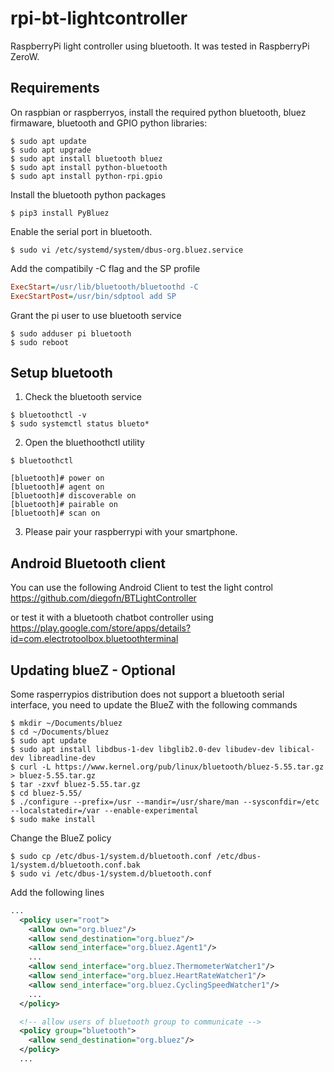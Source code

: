 # rpi-bt-lightcontroller

RaspberryPi light controller using bluetooth.
It was tested in RaspberryPi ZeroW.

## Requirements

On raspbian or raspberryos, install the required python bluetooth, bluez firmaware, bluetooth and GPIO python libraries:
```Shell
$ sudo apt update
$ sudo apt upgrade
$ sudo apt install bluetooth bluez
$ sudo apt install python-bluetooth
$ sudo apt install python-rpi.gpio
```

Install the bluetooth python packages
```Shell
$ pip3 install PyBluez
```

Enable the serial port in bluetooth.
```Shell
$ sudo vi /etc/systemd/system/dbus-org.bluez.service
```
Add the compatibily -C flag and the SP profile
```Ini
ExecStart=/usr/lib/bluetooth/bluetoothd -C
ExecStartPost=/usr/bin/sdptool add SP
```

Grant the pi user to use bluetooth service
```Shell
$ sudo adduser pi bluetooth
$ sudo reboot
```



## Setup bluetooth 
1. Check the bluetooth service
```Shell
$ bluetoothctl -v
$ sudo systemctl status blueto*
```

2. Open the bluethoothctl utility 
```Shell
$ bluetoothctl

[bluetooth]# power on
[bluetooth]# agent on
[bluetooth]# discoverable on
[bluetooth]# pairable on
[bluetooth]# scan on
```

3. Please pair your raspberrypi with your smartphone.

## Android Bluetooth client

You can use the following Android Client to test the light control
https://github.com/diegofn/BTLightController

or test it with a bluetooth chatbot controller using
https://play.google.com/store/apps/details?id=com.electrotoolbox.bluetoothterminal


## Updating blueZ - Optional
Some rasperrypios distribution does not support a bluetooth serial interface, you need to update the BlueZ with the following commands    
```Shell
$ mkdir ~/Documents/bluez
$ cd ~/Documents/bluez
$ sudo apt update
$ sudo apt install libdbus-1-dev libglib2.0-dev libudev-dev libical-dev libreadline-dev
$ curl -L https://www.kernel.org/pub/linux/bluetooth/bluez-5.55.tar.gz > bluez-5.55.tar.gz
$ tar -zxvf bluez-5.55.tar.gz 
$ cd bluez-5.55/
$ ./configure --prefix=/usr --mandir=/usr/share/man --sysconfdir=/etc --localstatedir=/var --enable-experimental
$ sudo make install
```

Change the BlueZ policy
```Shell
$ sudo cp /etc/dbus-1/system.d/bluetooth.conf /etc/dbus-1/system.d/bluetooth.conf.bak
$ sudo vi /etc/dbus-1/system.d/bluetooth.conf
```

Add the following lines
```xml
...
  <policy user="root">
    <allow own="org.bluez"/>
    <allow send_destination="org.bluez"/>
    <allow send_interface="org.bluez.Agent1"/>
    ...
    <allow send_interface="org.bluez.ThermometerWatcher1"/>
    <allow send_interface="org.bluez.HeartRateWatcher1"/>
    <allow send_interface="org.bluez.CyclingSpeedWatcher1"/>
    ...
  </policy>

  <!-- allow users of bluetooth group to communicate -->
  <policy group="bluetooth">
    <allow send_destination="org.bluez"/>
  </policy>
  ...
```